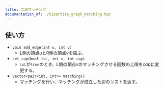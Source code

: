 ```yaml
---
title: 二部マッチング
documentation_of: ./bipartite_graph_matching.hpp
---
```


## 使い方
- `void add_edge(int u, int v)`
    - L側の頂点$u$とR側の頂点$v$を結ぶ。
- `set_cap(bool isL, int v, int cap)`
    - `isL`が`true`のとき、L側の頂点$v$のマッチングさせる回数の上限を$cap$に変更する。
- `vector<pair<int, int>> matching()`
    - マッチングを行い、マッチングが成立した辺のリストを返す。